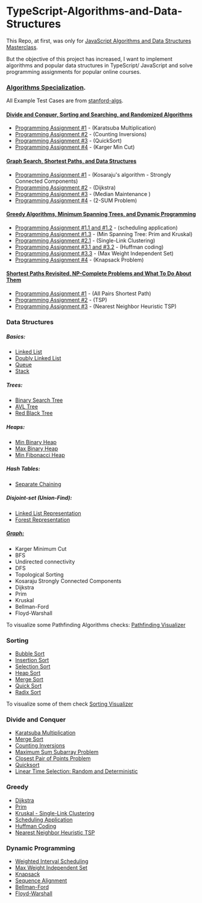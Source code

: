 # TypeScript-Algorithms-and-Data-Structures

This Repo, at first, was only for [JavaScript Algorithms and Data Structures Masterclass](https://www.udemy.com/course/js-algorithms-and-data-structures-masterclass/).

But the objective of this project has increased, I want to implement algorithms and popular data structures in TypeScript/ JavaScript and solve programming assignments for popular online courses.

### [Algorithms Specialization](https://www.coursera.org/specializations/algorithms).

All Example Test Cases are from [stanford-algs](https://github.com/beaunus/stanford-algs).

#### [Divide and Conquer, Sorting and Searching, and Randomized Algorithms](https://www.coursera.org/learn/algorithms-divide-conquer/home/welcome)

- [Programming Assignment #1](https://github.com/LyangHiga/javaScript-algorithms-data-structures/blob/master/algorithms-specialization-coursera/course1/week1/exe.ts) - (Karatsuba Multiplication)
- [Programming Assignment #2](https://github.com/LyangHiga/javaScript-algorithms-data-structures/blob/master/algorithms-specialization-coursera/course1/week2/exe.ts) - (Counting Inversions)
- [Programming Assignment #3](https://github.com/LyangHiga/javaScript-algorithms-data-structures/blob/master/algorithms-specialization-coursera/course1/week3/exe.ts) - (QuickSort)
- [Programming Assignment #4](https://github.com/LyangHiga/javaScript-algorithms-data-structures/blob/master/algorithms-specialization-coursera/course1/week4/exe.ts) - (Karger Min Cut)

#### [Graph Search, Shortest Paths, and Data Structures](https://www.coursera.org/learn/algorithms-graphs-data-structures/home/welcome)

- [Programming Assignment #1](https://github.com/LyangHiga/javaScript-algorithms-data-structures/blob/master/algorithms-specialization-coursera/course2/week1/exe.ts) - (Kosaraju's algorithm - Strongly Connected Components)
- [Programming Assignment #2](https://github.com/LyangHiga/javaScript-algorithms-data-structures/blob/master/algorithms-specialization-coursera/course2/week2/exe.ts) - (Dijkstra)
- [Programming Assignment #3](https://github.com/LyangHiga/javaScript-algorithms-data-structures/blob/master/algorithms-specialization-coursera/course2/week3/exe.ts) - (Median Maintenance )
- [Programming Assignment #4](https://github.com/LyangHiga/javaScript-algorithms-data-structures/blob/master/algorithms-specialization-coursera/course2/week4/exe.ts) - (2-SUM Problem)

#### [Greedy Algorithms, Minimum Spanning Trees, and Dynamic Programming](https://www.coursera.org/learn/algorithms-greedy/home/welcome)

- [Programming Assignment #1.1 and #1.2](https://github.com/LyangHiga/typescript-algorithms-data-structures/blob/master/algorithms-specialization-coursera/course3/week1/exe1-2/exe.ts) - (scheduling application)
- [Programming Assignment #1.3](https://github.com/LyangHiga/typescript-algorithms-data-structures/blob/master/algorithms-specialization-coursera/course3/week1/exe3/exe3.ts) - (Min Spanning Tree: Prim and Kruskal)
- [Programming Assignment #2.1](https://github.com/LyangHiga/typescript-algorithms-data-structures/blob/master/algorithms-specialization-coursera/course3/week2/exe1/exe.ts) - (Single-Link Clustering)
- [Programming Assignment #3.1 and #3.2](https://github.com/LyangHiga/typescript-algorithms-data-structures/blob/master/algorithms-specialization-coursera/course3/week3/exe1-2/exe.ts) - (Huffman coding)
- [Programming Assignment #3.3](https://github.com/LyangHiga/typescript-algorithms-data-structures/blob/master/algorithms-specialization-coursera/course3/week3/exe3/exe3.ts) - (Max Weight Independent Set)
- [Programming Assignment #4](https://github.com/LyangHiga/typescript-algorithms-data-structures/blob/master/algorithms-specialization-coursera/course3/week4/exe.ts) - (Knapsack Problem)

#### [Shortest Paths Revisited, NP-Complete Problems and What To Do About Them](https://www.coursera.org/learn/algorithms-npcomplete/home/welcome)

- [Programming Assignment #1](https://github.com/LyangHiga/typescript-algorithms-data-structures/blob/master/algorithms-specialization-coursera/course4/week1/exe.ts) - (All Pairs Shortest Path)
- [Programming Assignment #2](https://github.com/LyangHiga/typescript-algorithms-data-structures/blob/master/algorithms-specialization-coursera/course4/week2/exe.ts) - (TSP)
- [Programming Assignment #3](https://github.com/LyangHiga/typescript-algorithms-data-structures/blob/master/algorithms-specialization-coursera/course4/week3/exe.ts) - (Nearest Neighbor Heuristic TSP)

### Data Structures

##### Basics:

- [Linked List](https://github.com/LyangHiga/javaScript-algorithms-data-structures/blob/master/data-structures/basics/linkedList.ts)
- [Doubly Linked List](https://github.com/LyangHiga/javaScript-algorithms-data-structures/blob/master/data-structures/basics/doublyList.ts)
- [Queue](https://github.com/LyangHiga/javaScript-algorithms-data-structures/blob/master/data-structures/basics/queue.ts)
- [Stack](https://github.com/LyangHiga/javaScript-algorithms-data-structures/blob/master/data-structures/basics/stack.ts)

##### Trees:

- [Binary Search Tree](https://github.com/LyangHiga/javaScript-algorithms-data-structures/blob/master/data-structures/trees/binarySearchTree.ts)
- [AVL Tree](https://github.com/LyangHiga/javaScript-algorithms-data-structures/blob/master/data-structures/trees/avlTree.ts)
- [Red Black Tree](https://github.com/LyangHiga/javaScript-algorithms-data-structures/blob/master/data-structures/trees/redBlackTree.ts)

##### Heaps:

- [Min Binary Heap](https://github.com/LyangHiga/javaScript-algorithms-data-structures/blob/master/data-structures/heaps/minHeap.)
- [Max Binary Heap](https://github.com/LyangHiga/javaScript-algorithms-data-structures/blob/master/data-structures/heaps/maxBinaryHeap.ts)
- [Min Fibonacci Heap](https://github.com/LyangHiga/javaScript-algorithms-data-structures/blob/master/data-structures/heaps/fibonacciHeap.ts)

##### Hash Tables:

- [Separate Chaining](https://github.com/LyangHiga/javaScript-algorithms-data-structures/blob/master/data-structures/hash-tables/hashTable.ts)

##### Disjoint-set (Union-Find):

- [Linked List Representation](https://github.com/LyangHiga/typescript-algorithms-data-structures/blob/master/data-structures/disjoint-sets/listSet.ts)
- [Forest Representation](https://github.com/LyangHiga/typescript-algorithms-data-structures/blob/master/data-structures/disjoint-sets/forestSet.ts)

##### [Graph:](https://github.com/LyangHiga/javaScript-algorithms-data-structures/blob/master/data-structures/graph.ts)

- Karger Minimum Cut
- BFS
- Undirected connectivity
- DFS
- Topological Sorting
- Kosaraju Strongly Connected Components
- Dijkstra
- Prim
- Kruskal
- Bellman-Ford
- Floyd-Warshall

To visualize some Pathfinding Algorithms checks: [Pathfinding Visualizer](https://lyanghiga.github.io/pathfinding-visualizer/)

### Sorting

- [Bubble Sort](https://github.com/LyangHiga/JavaScript-Algorithms-and-Data-Structures-Masterclass/blob/master/sort/bubbleSort.ts)
- [Insertion Sort](https://github.com/LyangHiga/JavaScript-Algorithms-and-Data-Structures-Masterclass/blob/master/sort/insertionSort.ts)
- [Selection Sort](https://github.com/LyangHiga/JavaScript-Algorithms-and-Data-Structures-Masterclass/blob/master/sort/selectionSort.ts)
- [Heap Sort](https://github.com/LyangHiga/javaScript-algorithms-data-structures/blob/master/sort/heapSort.ts)
- [Merge Sort](https://github.com/LyangHiga/JavaScript-Algorithms-and-Data-Structures-Masterclass/blob/master/sort/mergeSort.ts)
- [Quick Sort](https://github.com/LyangHiga/JavaScript-Algorithms-and-Data-Structures-Masterclass/blob/master/sort/quickSort.ts)
- [Radix Sort](https://github.com/LyangHiga/JavaScript-Algorithms-and-Data-Structures-Masterclass/blob/master/sort/radixSort.ts)

To visualize some of them check [Sorting Visualizer](https://lyanghiga.github.io/sorting-visualizer/)

### Divide and Conquer

- [Karatsuba Multiplication](https://github.com/LyangHiga/javaScript-algorithms-data-structures/blob/master/divide-and-conquer/karatsuba.ts)
- [Merge Sort](https://github.com/LyangHiga/javaScript-algorithms-data-structures/blob/master/sort/mergeSort.ts)
- [Counting Inversions](https://github.com/LyangHiga/javaScript-algorithms-data-structures/blob/master/divide-and-conquer/countingInversions.ts)
- [Maximum Sum Subarray Problem](https://github.com/LyangHiga/javaScript-algorithms-data-structures/blob/master/divide-and-conquer/maxSubarr.ts)
- [Closest Pair of Points Problem](https://github.com/LyangHiga/javaScript-algorithms-data-structures/blob/master/divide-and-conquer/closestPair.ts)
- [Quicksort](https://github.com/LyangHiga/javaScript-algorithms-data-structures/blob/master/sort/quickSort.ts)
- [Linear Time Selection: Random and Deterministic](https://github.com/LyangHiga/javaScript-algorithms-data-structures/blob/master/divide-and-conquer/selection.ts)

### Greedy

- [Dijkstra](https://github.com/LyangHiga/typescript-algorithms-data-structures/blob/master/data-structures/graph.ts)
- [Prim](https://github.com/LyangHiga/typescript-algorithms-data-structures/blob/master/data-structures/graph.ts)
- [Kruskal - Single-Link Clustering](https://github.com/LyangHiga/typescript-algorithms-data-structures/blob/master/data-structures/graph.ts)
- [Scheduling Application](https://github.com/LyangHiga/typescript-algorithms-data-structures/blob/master/greedy/scheduling/scheduling.ts)
- [Huffman Coding](https://github.com/LyangHiga/typescript-algorithms-data-structures/blob/master/greedy/huffman-coding/huffman.ts)
- [Nearest Neighbor Heuristic TSP](https://github.com/LyangHiga/typescript-algorithms-data-structures/blob/master/tsp/tsp.ts)

### Dynamic Programming

- [Weighted Interval Scheduling](https://github.com/LyangHiga/typescript-algorithms-data-structures/blob/master/dynamic-programming/weighted-interval-scheduling/wis.ts)
- [Max Weight Independent Set](https://github.com/LyangHiga/typescript-algorithms-data-structures/blob/master/dynamic-programming/mwis.ts)
- [Knapsack](https://github.com/LyangHiga/typescript-algorithms-data-structures/blob/master/dynamic-programming/knapsack/knapsack.ts)
- [Sequence Alignment](https://github.com/LyangHiga/typescript-algorithms-data-structures/blob/master/dynamic-programming/sequenceAlignment.ts)
- [Bellman-Ford](https://github.com/LyangHiga/typescript-algorithms-data-structures/blob/master/data-structures/graph.ts)
- [Floyd-Warshall](https://github.com/LyangHiga/typescript-algorithms-data-structures/blob/master/data-structures/graph.ts)
